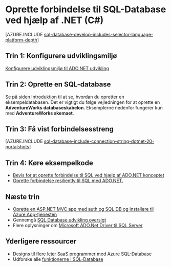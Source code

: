 <properties
    pageTitle="Oprette forbindelse til SQL-Database ved hjælp af .NET (C#) | Microsoft Azure"
    description="Brug eksempelkoden i denne hurtige starter på at oprette et moderne program med C# og sikkerhedskopien af en effektiv relationsdatabase i skyen med Azure SQL-Database."
    services="sql-database"
    documentationCenter=""
    authors="tobbox"
    manager="jhubbard"
    editor=""/>

<tags
    ms.service="sql-database"
    ms.workload="drivers"
    ms.tgt_pltfrm="na"
    ms.devlang="dotnet"
    ms.topic="article"
    ms.date="06/16/2016"
    ms.author="tobiast"/>

# <a name="connect-to-sql-database-by-using-net-c"></a>Oprette forbindelse til SQL-Database ved hjælp af .NET (C#)

[AZURE.INCLUDE [sql-database-develop-includes-selector-language-platform-depth](../../includes/sql-database-develop-includes-selector-language-platform-depth.md)] 

## <a name="step-1--configure-development-environment"></a>Trin 1: Konfigurere udviklingsmiljø

[Konfigurere udviklingsmiljø til ADO.NET udvikling](https://msdn.microsoft.com/library/mt718321.aspx)

## <a name="step-2-create-a-sql-database"></a>Trin 2: Oprette en SQL-database

Se på [siden Introduktion](sql-database-get-started.md) til at se, hvordan du opretter en eksempeldatabasen.  Det er vigtigt du følge vejledningen for at oprette en **AdventureWorks databaseskabelon**. Eksemplerne nedenfor fungerer kun med **AdventureWorks skemaet**.  

## <a name="step-3--get-connection-string"></a>Trin 3: Få vist forbindelsesstreng

[AZURE.INCLUDE [sql-database-include-connection-string-dotnet-20-portalshots](../../includes/sql-database-include-connection-string-dotnet-20-portalshots.md)]

## <a name="step-4-run-sample-code"></a>Trin 4: Køre eksempelkode

* [Bevis for at oprette forbindelse til SQL ved hjælp af ADO.NET konceptet](https://msdn.microsoft.com/library/mt718320.aspx)
* [Oprette forbindelse resiliently til SQL med ADO.NET.](https://msdn.microsoft.com/library/mt703195.aspx)

## <a name="next-steps"></a>Næste trin

* [Oprette en ASP.NET MVC app med auth og SQL DB og installere til Azure App-tjenesten]( ../app-service-web/web-sites-dotnet-deploy-aspnet-mvc-app-membership-oauth-sql-database.md)
* Gennemgå [SQL Database udvikling oversigt](sql-database-develop-overview.md)
* Flere oplysninger om [Microsoft ADO.Net Driver til SQL Server](https://msdn.microsoft.com/library/mt657768.aspx)

## <a name="additional-resources"></a>Yderligere ressourcer 

* [Designs til flere lejer SaaS programmer med Azure SQL-Database](sql-database-design-patterns-multi-tenancy-saas-applications.md)
* Udforske alle [funktionerne i SQL-Database](https://azure.microsoft.com/services/sql-database/)





